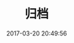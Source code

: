 ---
layout: "archive"
title: "归档"
header-img: "img/header_img/archive-bg.png"
comments: false
date: 2017-03-20 20:49:56
description: "Hey, this is archives"
---